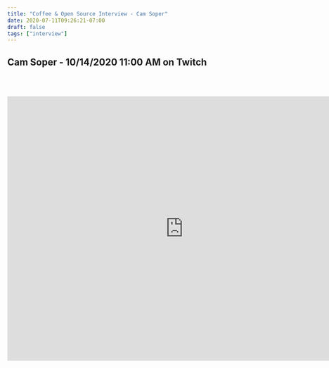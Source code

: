 ```yaml
---
title: "Coffee & Open Source Interview - Cam Soper"
date: 2020-07-11T09:26:21-07:00
draft: false
tags: ["interview"]
---
```


## Cam Soper - <span class="formatdate">10/14/2020 11:00 AM</span> on Twitch

<br /><br />

<center>
<iframe width="800" height="600" src="https://www.youtube.com/embed/Ia_vS6bQs1Q" frameborder="0" allow="accelerometer; autoplay; clipboard-write; encrypted-media; gyroscope; picture-in-picture" allowfullscreen></iframe>
</center>
